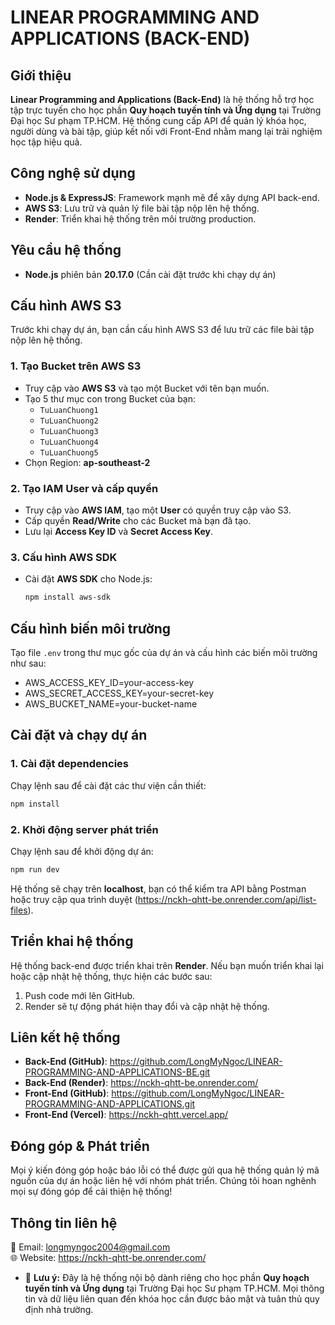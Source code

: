 # LINEAR PROGRAMMING AND APPLICATIONS (BACK-END)

## Giới thiệu
**Linear Programming and Applications (Back-End)** là hệ thống hỗ trợ học tập trực tuyến cho học phần **Quy hoạch tuyến tính và Ứng dụng** tại Trường Đại học Sư phạm TP.HCM. Hệ thống cung cấp API để quản lý khóa học, người dùng và bài tập, giúp kết nối với Front-End nhằm mang lại trải nghiệm học tập hiệu quả.

## Công nghệ sử dụng
- **Node.js & ExpressJS**: Framework mạnh mẽ để xây dựng API back-end.
- **AWS S3**: Lưu trữ và quản lý file bài tập nộp lên hệ thống.
- **Render**: Triển khai hệ thống trên môi trường production.

## Yêu cầu hệ thống
- **Node.js** phiên bản **20.17.0** (Cần cài đặt trước khi chạy dự án)

## Cấu hình AWS S3
Trước khi chạy dự án, bạn cần cấu hình AWS S3 để lưu trữ các file bài tập nộp lên hệ thống.

### 1. Tạo Bucket trên AWS S3
- Truy cập vào **AWS S3** và tạo một Bucket với tên bạn muốn.
- Tạo 5 thư mục con trong Bucket của bạn:
    - `TuLuanChuong1`
    - `TuLuanChuong2`
    - `TuLuanChuong3`
    - `TuLuanChuong4`
    - `TuLuanChuong5`
- Chọn Region: **ap-southeast-2**

### 2. Tạo IAM User và cấp quyền
- Truy cập vào **AWS IAM**, tạo một **User** có quyền truy cập vào S3.
- Cấp quyền **Read/Write** cho các Bucket mà bạn đã tạo.
- Lưu lại **Access Key ID** và **Secret Access Key**.

### 3. Cấu hình **AWS SDK**
- Cài đặt **AWS SDK** cho Node.js:
    ```bash
    npm install aws-sdk
    ```

## Cấu hình biến môi trường
Tạo file `.env` trong thư mục gốc của dự án và cấu hình các biến môi trường như sau:

- AWS_ACCESS_KEY_ID=your-access-key
- AWS_SECRET_ACCESS_KEY=your-secret-key
- AWS_BUCKET_NAME=your-bucket-name

## Cài đặt và chạy dự án
### 1. Cài đặt dependencies
Chạy lệnh sau để cài đặt các thư viện cần thiết:
```bash
npm install
```

### 2. Khởi động server phát triển
Chạy lệnh sau để khởi động dự án:
```bash
npm run dev
```

Hệ thống sẽ chạy trên **localhost**, bạn có thể kiểm tra API bằng Postman hoặc truy cập qua trình duyệt (https://nckh-qhtt-be.onrender.com/api/list-files).

## Triển khai hệ thống
Hệ thống back-end được triển khai trên **Render**. Nếu bạn muốn triển khai lại hoặc cập nhật hệ thống, thực hiện các bước sau:
1. Push code mới lên GitHub.
2. Render sẽ tự động phát hiện thay đổi và cập nhật hệ thống.

## Liên kết hệ thống
- **Back-End (GitHub)**: https://github.com/LongMyNgoc/LINEAR-PROGRAMMING-AND-APPLICATIONS-BE.git
- **Back-End (Render)**: https://nckh-qhtt-be.onrender.com/
- **Front-End (GitHub)**: https://github.com/LongMyNgoc/LINEAR-PROGRAMMING-AND-APPLICATIONS.git
- **Front-End (Vercel)**: https://nckh-qhtt.vercel.app/

## Đóng góp & Phát triển
Mọi ý kiến đóng góp hoặc báo lỗi có thể được gửi qua hệ thống quản lý mã nguồn của dự án hoặc liên hệ với nhóm phát triển. Chúng tôi hoan nghênh mọi sự đóng góp để cải thiện hệ thống!

## Thông tin liên hệ
📧 Email: longmyngoc2004@gmail.com  
🌐 Website: https://nckh-qhtt-be.onrender.com/ 
- 📌 **Lưu ý:** Đây là hệ thống nội bộ dành riêng cho học phần **Quy hoạch tuyến tính và Ứng dụng** tại Trường Đại học Sư phạm TP.HCM. Mọi thông tin và dữ liệu liên quan đến khóa học cần được bảo mật và tuân thủ quy định nhà trường.